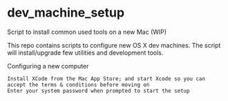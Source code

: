 # dev_machine_setup
Script to install common used tools on a new Mac (WIP)

This repo contains scripts to configure new OS X dev machines. The script will install/upgrade few utilities and development tools.

Configuring a new computer

    Install XCode from the Mac App Store; and start Xcode so you can accept the terms & conditions before moving on
    Enter your system password when prompted to start the setup
